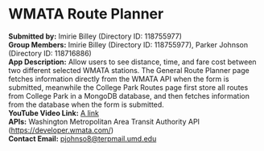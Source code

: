 # WMATA Route Planner

**Submitted by:** Imirie Billey (Directory ID: 118755977)</br>
**Group Members:** Imirie Billey (Directory ID: 118755977), Parker Johnson (Directory ID: 118716886) </br>
**App Description:** Allow users to see distance, time, and fare cost between two different selected WMATA stations. The General Route Planner page fetches information directly from the WMATA API when the form is submitted, meanwhile the College Park Routes page first store all routes from College Park in a MongoDB database, and then fetches information from the database when the form is submitted.</br>
**YouTube Video Link:** [A link](https://youtu.be/m2wOflkC1IY) </br>
**APIs:** Washington Metropolitan Area Transit Authority API (https://developer.wmata.com/) </br>
**Contact Email:** pjohnso8@terpmail.umd.edu </br>
